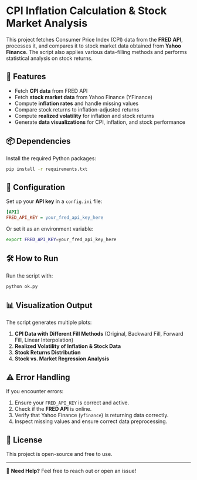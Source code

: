 # CPI Inflation Calculation & Stock Market Analysis

This project fetches Consumer Price Index (CPI) data from the **FRED API**, processes it, and compares it to stock market data obtained from **Yahoo Finance**. The script also applies various data-filling methods and performs statistical analysis on stock returns.

## 🚀 Features
- Fetch **CPI data** from FRED API
- Fetch **stock market data** from Yahoo Finance (YFinance)
- Compute **inflation rates** and handle missing values
- Compare stock returns to inflation-adjusted returns
- Compute **realized volatility** for inflation and stock returns
- Generate **data visualizations** for CPI, inflation, and stock performance

## 📦 Dependencies
Install the required Python packages:
```sh
pip install -r requirements.txt
```

## 🔑 Configuration
Set up your **API key** in a `config.ini` file:
```ini
[API]
FRED_API_KEY = your_fred_api_key_here
```

Or set it as an environment variable:
```sh
export FRED_API_KEY=your_fred_api_key_here
```

## 🛠 How to Run
Run the script with:
```sh
python ok.py
```

## 📊 Visualization Output
The script generates multiple plots:
1. **CPI Data with Different Fill Methods** (Original, Backward Fill, Forward Fill, Linear Interpolation)
2. **Realized Volatility of Inflation & Stock Data**
3. **Stock Returns Distribution**
4. **Stock vs. Market Regression Analysis**

## ⚠️ Error Handling
If you encounter errors:
1. Ensure your `FRED_API_KEY` is correct and active.
2. Check if the **FRED API** is online.
3. Verify that Yahoo Finance (`yfinance`) is returning data correctly.
4. Inspect missing values and ensure correct data preprocessing.

## 📜 License
This project is open-source and free to use.

---

📩 **Need Help?** Feel free to reach out or open an issue!

